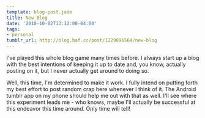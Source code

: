 ```yaml
---
template: blog-post.jade
title: New Blog
date: '2010-10-02T13:12:00-04:00'
tags:
- personal
tumblr_url: http://blog.baf.cc/post/1229096564/new-blog
---
```

I've played this whole blog game many times before. I always start up a blog with the best intentions of keeping it up to date and, you know, actually posting on it, but I never actually get around to doing so.

Well, this time, I'm determined to make it work. I fully intend on putting forth my best effort to post random crap here whenever I think of it. The Android tumblr app on my phone should help me out with that as well. I'll see where this experiment leads me - who knows, maybe I'll actually be successful at this endeavor this time around. Only time will tell!